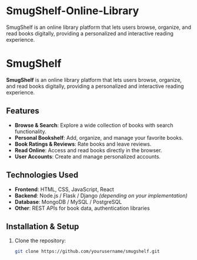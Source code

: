 # SmugShelf-Online-Library
SmugShelf is an online library platform that lets users browse, organize, and read books digitally, providing a personalized and interactive reading experience.

# SmugShelf

**SmugShelf** is an online library platform that lets users browse, organize, and read books digitally, providing a personalized and interactive reading experience.

## Features

- **Browse & Search**: Explore a wide collection of books with search functionality.  
- **Personal Bookshelf**: Add, organize, and manage your favorite books.  
- **Book Ratings & Reviews**: Rate books and leave reviews.  
- **Read Online**: Access and read books directly in the browser.  
- **User Accounts**: Create and manage personalized accounts.

## Technologies Used

- **Frontend**: HTML, CSS, JavaScript, React  
- **Backend**: Node.js / Flask / Django *(depending on your implementation)*  
- **Database**: MongoDB / MySQL / PostgreSQL  
- **Other**: REST APIs for book data, authentication libraries  

## Installation & Setup

1. Clone the repository:  
   ```bash
   git clone https://github.com/yourusername/smugshelf.git

